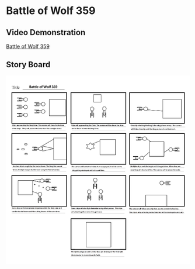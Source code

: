 # Battle of Wolf 359

## Video Demonstration
[Battle of Wolf 359](https://www.youtube.com/watch?v=8G0giyFWgWU)

## Story Board
![Story_Board](story_board.jpg)
